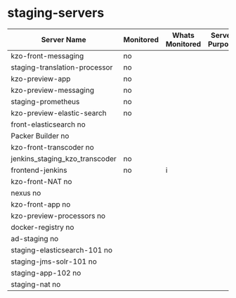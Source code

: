 # staging-servers


| Server Name                    | Monitored   | Whats Monitored            | Server Purpose   |
| ----------------------------   | ----------  | ---------------------------|------------------|
| kzo-front-messaging            | no          |                            | 
| staging-translation-processor  | no          |                            |
| kzo-preview-app                | no          |                            |
| kzo-preview-messaging          | no          |                            |                   
| staging-prometheus             | no          |                            |                   |
| kzo-preview-elastic-search     | no          |                            |
| front-elasticsearch              no       
| Packer Builder                   no
| kzo-front-transcoder             no
| jenkins_staging_kzo_transcoder | no
| frontend-jenkins               | no           |i                           |                  |
| kzo-front-NAT                    no
| nexus                            no
| kzo-front-app                    no
| kzo-preview-processors           no
| docker-registry                  no
| ad-staging                       no
| staging-elasticsearch-101        no
| staging-jms-solr-101             no
| staging-app-102                  no
| staging-nat                      no
